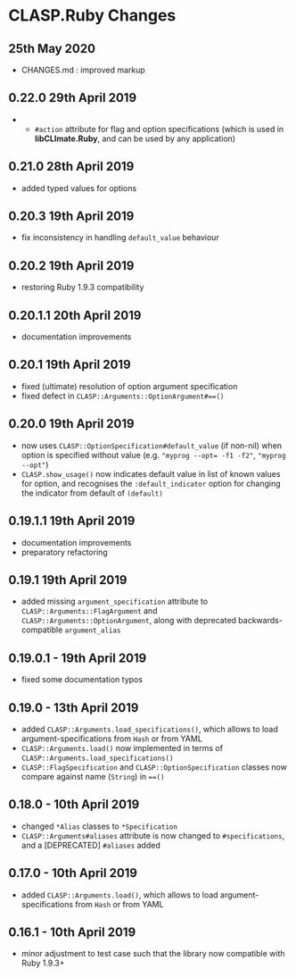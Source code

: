 # **CLASP.Ruby** Changes

## 25th May 2020

* CHANGES.md : improved markup

## 0.22.0 29th April 2019

* + ``#action`` attribute for flag and option specifications (which is used in **libCLImate.Ruby**, and can be used by any application)

## 0.21.0 28th April 2019

* added typed values for options

## 0.20.3 19th April 2019

* fix inconsistency in handling `default_value` behaviour

## 0.20.2 19th April 2019

* restoring Ruby 1.9.3 compatibility

## 0.20.1.1 20th April 2019

* documentation improvements

## 0.20.1 19th April 2019

* fixed (ultimate) resolution of option argument specification
* fixed defect in `CLASP::Arguments::OptionArgument#==()`

## 0.20.0 19th April 2019

* now uses `CLASP::OptionSpecification#default_value` (if non-nil) when option is specified without value (e.g. `"myprog --opt= -f1 -f2"`, `"myprog --opt"`)
* `CLASP.show_usage()` now indicates default value in list of known values for option, and recognises the `:default_indicator` option for changing the indicator from default of `(default)`

## 0.19.1.1 19th April 2019

* documentation improvements
* preparatory refactoring

## 0.19.1 19th April 2019

* added missing `argument_specification` attribute to `CLASP::Arguments::FlagArgument` and `CLASP::Arguments::OptionArgument`, along with deprecated backwards-compatible `argument_alias`

## 0.19.0.1 - 19th April 2019

* fixed some documentation typos

## 0.19.0 - 13th April 2019

* added `CLASP::Arguments.load_specifications()`, which allows to load argument-specifications from `Hash` or from YAML
* `CLASP::Arguments.load()` now implemented in terms of `CLASP::Arguments.load_specifications()`
* `CLASP::FlagSpecification` and `CLASP::OptionSpecification` classes now compare against name (`String`) in `==()`

## 0.18.0 - 10th April 2019

* changed `*Alias` classes to `*Specification`
* `CLASP::Arguments#aliases` attribute is now changed to `#specifications`, and a [DEPRECATED] `#aliases` added

## 0.17.0 - 10th April 2019

* added `CLASP::Arguments.load()`, which allows to load argument-specifications from `Hash` or from YAML

## 0.16.1 - 10th April 2019

* minor adjustment to test case such that the library now compatible with Ruby 1.9.3+


